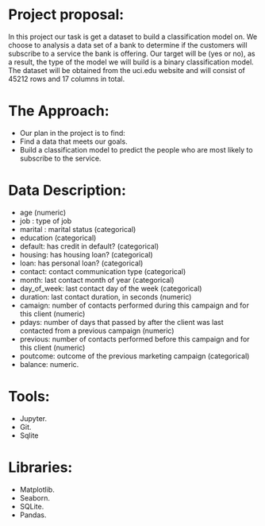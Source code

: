# Project proposal:
In this project our task is get a dataset to build a classification model on. We choose to analysis a data set of a bank to determine if the customers will subscribe to a service the bank is offering. Our target will be (yes or no), as a result, the type of the model we will build is a binary classification model. The dataset will be obtained from the uci.edu website and will consist of 45212 rows and 17 columns in total. 

# The Approach:
* Our plan in the project is to find:
*	Find a data that meets our goals.
*	Build a classification model to predict the people who are most likely to subscribe to the service.

# Data Description:
*	age (numeric)
*	job : type of job 
*	marital : marital status (categorical)
*	education (categorical)
*	default: has credit in default? (categorical)
*	housing: has housing loan? (categorical)
* loan: has personal loan? (categorical)
*	contact: contact communication type (categorical) 
*	month: last contact month of year (categorical)
*	day_of_week: last contact day of the week (categorical)
*	duration: last contact duration, in seconds (numeric)
*	camaign: number of contacts performed during this campaign and for this client (numeric)
*	pdays: number of days that passed by after the client was last contacted from a previous campaign (numeric)
*	previous: number of contacts performed before this campaign and for this client (numeric)
*	poutcome: outcome of the previous marketing campaign (categorical)
*	balance: numeric.
# Tools:
*	Jupyter.
*	Git.
*	Sqlite
# Libraries:
*	Matplotlib.
*	Seaborn.
*	SQLite.
*	Pandas.

